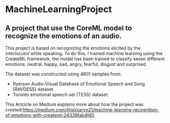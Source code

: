 # MachineLearningProject
## A project that use the CoreML model to recognize the emotions of an audio.
 
 This project is based on recognizing the emotions elicited by the interlocutor while speaking. 
 To do this, I trained machine learning using the CreateML framework, the model has been trained to classify seven different emotions: neutral, happy, sad, angry, fearful, disgust and surprised.
 
 The dataset was constructed using 4801 samples from: 
 - Ryerson Audio-Visual Database of Emotional Speech and Song (RAVDESS) dataset.
 - Toronto emotional speech set (TESS) dataset.
 
This Artcicle on Medium explains more about how the project was created:https://medium.com/@sixxaryn21/machine-learning-recognition-of-emotions-with-createml-24339fab4f40
